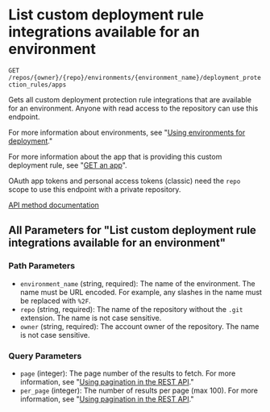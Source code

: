 # List custom deployment rule integrations available for an environment

`GET /repos/{owner}/{repo}/environments/{environment_name}/deployment_protection_rules/apps`

Gets all custom deployment protection rule integrations that are available for an environment. Anyone with read access to the repository can use this endpoint.

For more information about environments, see "[Using environments for deployment](https://docs.github.com/actions/deployment/targeting-different-environments/using-environments-for-deployment)."

For more information about the app that is providing this custom deployment rule, see "[GET an app](https://docs.github.com/rest/apps/apps#get-an-app)".

OAuth app tokens and personal access tokens (classic) need the `repo` scope to use this endpoint with a private repository.

[API method documentation](https://docs.github.com/rest/deployments/protection-rules#list-custom-deployment-rule-integrations-available-for-an-environment)

## All Parameters for "List custom deployment rule integrations available for an environment"

### Path Parameters

- `environment_name` (string, required): The name of the environment. The name must be URL encoded. For example, any slashes in the name must be replaced with `%2F`.
- `repo` (string, required): The name of the repository without the `.git` extension. The name is not case sensitive.
- `owner` (string, required): The account owner of the repository. The name is not case sensitive.
### Query Parameters

- `page` (integer): The page number of the results to fetch. For more information, see "[Using pagination in the REST API](https://docs.github.com/rest/using-the-rest-api/using-pagination-in-the-rest-api)."
- `per_page` (integer): The number of results per page (max 100). For more information, see "[Using pagination in the REST API](https://docs.github.com/rest/using-the-rest-api/using-pagination-in-the-rest-api)."